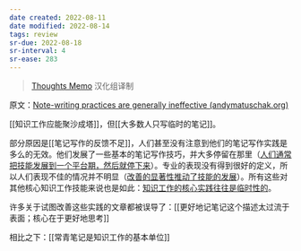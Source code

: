 ```yaml
---
date created: 2022-08-11
date modified: 2022-08-14
tags: review
sr-due: 2022-08-18
sr-interval: 4
sr-ease: 283
---
```


<!--我的理解:: 为了写而写，为了记录而记录，这些笔记和写作思想，都走远了，做笔记，首先应该是为了思考。如果根本目标没搞对，在此基础上的方法和实践就可能走错路，比如很多人照搬柳比歇夫的类似[[间歇式日记]]的方法，却不先分析自己的生活和工作特点，最后只能草草了之放弃。还有[[番茄工作法]]等等，都有它的适用范围和局限性。-->

> [Thoughts Memo](https://paratranz.cn/projects/3131) 汉化组译制

原文：[Note-writing practices are generally ineffective (andymatuschak.org)](https://notes.andymatuschak.org/z8V2q398qu89vdJ73N2BEYCgevMqux3yxQUAC)

[[知识工作应能聚沙成塔]]，但[[大多数人只写临时的笔记]]。

部分原因是[[笔记写作的反馈不足]]，人们甚至没有注意到他们的笔记写作实践是多么的无效。他们发展了一些基本的笔记写作技巧，并大多停留在那里（[人们通常把技能发展到一个平台期，然后就停下来](https://notes.andymatuschak.org/z5gHroEM2vM2WcKxkdcsCw8qv5tmHSbBVxEb4)）。专业的表现没有得到很好的定义，所以人们表现不佳的情况并不明显（[改善的显著性推动了技能的发展](https://notes.andymatuschak.org/z3TLgRqbKq1iQvYNvxenccLPZUuJNB329uwGw)）。所有这些对其他核心知识工作技能来说也是如此：[知识工作的核心实践往往是临时性的](https://notes.andymatuschak.org/z7z6uFero1JXyANDsq7P4RzeUemPWrHD7Ejmn)。

许多关于试图改善这些实践的文章都被误导了：[[更好地记笔记这个描述太过流于表面；核心在于更好地思考]]

相比之下：[[常青笔记是知识工作的基本单位]]

